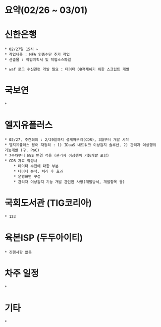 # 요약(02/26 ~ 03/01)


# 신한은행
    * 02/27일 15시 ~ 
    * 작업내용 : MFA 인증수단 추가 작업
    * 산출물 : 작업계획서 및 작업소스파일 

    * waf 로그 수신관련 개발 필요 : 데이터 DB적재하기 위한 스크립트 개발

# 국보연
    * 

# 엘지유플러스
    * 02/27, 주간회의 : 2/29일까지 설계마무리(CDR), 3월부터 개발 시작
    * 엘지유플러스 용어 재정리 : 1) IDaaS 네트워크 이상감지 솔루션, 2) 관리자 이상행위 기능개발 (구. PoC)
    * 7주차부터 WBS 변경 적용 (관리자 이상행위 기능개발 포함)
    * CDR 자료 작성시
        * 데이터 수집에 대한 부분
        * 데이터 분석, 처리 후 효과
        * 운영화면 구성
        * 관리자 이상감지 기능 개발 관련된 사항(개발방식, 개발항목 등)

# 국회도서관 (TIG코리아)
    * 123

# 육본ISP (두두아이티)
    * 진행사항 없음

# 차주 일정
    * 

# 기타
    * 